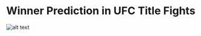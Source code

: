 # Winner Prediction in UFC Title Fights
![alt text](https://media.istockphoto.com/photos/great-white-shark-breaching-in-an-attack-picture-id508219636?k=20&m=508219636&s=612x612&w=0&h=5LoanBwu_fCBIeHUGXClAJWXMQ98AdFAtzAkdnA3RKQ=)
